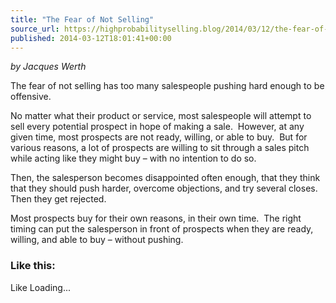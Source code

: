 ```yaml
---
title: "The Fear of Not Selling"
source_url: https://highprobabilityselling.blog/2014/03/12/the-fear-of-not-selling
published: 2014-03-12T18:01:41+00:00
---
```

*by Jacques Werth*


The fear of not selling has too many salespeople pushing hard enough to be offensive.


No matter what their product or service, most salespeople will attempt to sell every potential prospect in hope of making a sale.  However, at any given time, most prospects are not ready, willing, or able to buy.  But for various reasons, a lot of prospects are willing to sit through a sales pitch while acting like they might buy – with no intention to do so.


Then, the salesperson becomes disappointed often enough, that they think that they should push harder, overcome objections, and try several closes.  Then they get rejected.


Most prospects buy for their own reasons, in their own time.  The right timing can put the salesperson in front of prospects when they are ready, willing, and able to buy – without pushing.


### Like this:

Like Loading...
